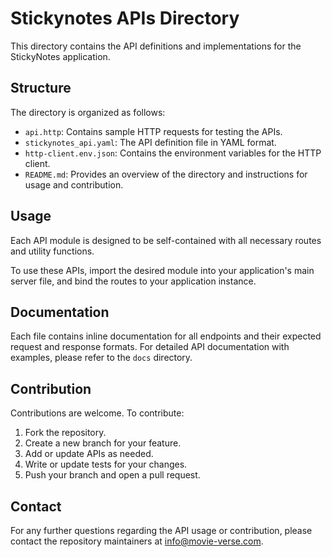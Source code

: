 # Stickynotes APIs Directory

This directory contains the API definitions and implementations for the StickyNotes application.

## Structure

The directory is organized as follows:

- `api.http`: Contains sample HTTP requests for testing the APIs.
- `stickynotes_api.yaml`: The API definition file in YAML format.
- `http-client.env.json`: Contains the environment variables for the HTTP client.
- `README.md`: Provides an overview of the directory and instructions for usage and contribution.

## Usage

Each API module is designed to be self-contained with all necessary routes and utility functions. 

To use these APIs, import the desired module into your application's main server file, and bind the routes to your application instance.

## Documentation

Each file contains inline documentation for all endpoints and their expected request and response formats. For detailed API documentation with examples, please refer to the `docs` directory.

## Contribution

Contributions are welcome. To contribute:

1. Fork the repository.
2. Create a new branch for your feature.
3. Add or update APIs as needed.
4. Write or update tests for your changes.
5. Push your branch and open a pull request.

## Contact

For any further questions regarding the API usage or contribution, please contact the repository maintainers at [info@movie-verse.com](mailto:info@movie-verse.com).